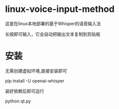 # linux-voice-input-method
这是在linux本地部署的基于Whisper的语音输入法

长按即可输入，它会自动把输出文本复制到剪贴板

# 安装
无需创建虚拟环境,直接安装即可

pip install -U openai-whisper

装好依赖后即可运行

python qt.py
